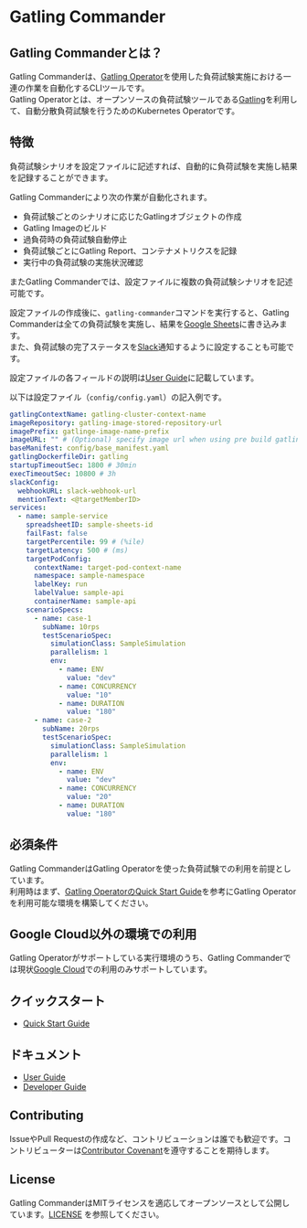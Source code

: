 # Gatling Commander
## Gatling Commanderとは？
Gatling Commanderは、[Gatling Operator](https://github.com/st-tech/gatling-operator)を使用した負荷試験実施における一連の作業を自動化するCLIツールです。  
Gatling Operatorとは、オープンソースの負荷試験ツールである[Gatling](https://gatling.io/)を利用して、自動分散負荷試験を行うためのKubernetes Operatorです。
## 特徴
負荷試験シナリオを設定ファイルに記述すれば、自動的に負荷試験を実施し結果を記録することができます。

Gatling Commanderにより次の作業が自動化されます。
- 負荷試験ごとのシナリオに応じたGatlingオブジェクトの作成
- Gatling Imageのビルド
- 過負荷時の負荷試験自動停止
- 負荷試験ごとにGatling Report、コンテナメトリクスを記録
- 実行中の負荷試験の実施状況確認

またGatling Commanderでは、設定ファイルに複数の負荷試験シナリオを記述可能です。

設定ファイルの作成後に、`gatling-commander`コマンドを実行すると、Gatling Commanderは全ての負荷試験を実施し、結果を[Google Sheets](https://www.google.com/sheets/about/)に書き込みます。  
また、負荷試験の完了ステータスを[Slack](https://slack.com)通知するように設定することも可能です。

設定ファイルの各フィールドの説明は[User Guide](./docs/user-guide.jp.md)に記載しています。

以下は設定ファイル（`config/config.yaml`）の記入例です。  

```yaml
gatlingContextName: gatling-cluster-context-name
imageRepository: gatling-image-stored-repository-url
imagePrefix: gatlinge-image-name-prefix
imageURL: "" # (Optional) specify image url when using pre build gatling container image
baseManifest: config/base_manifest.yaml
gatlingDockerfileDir: gatling
startupTimeoutSec: 1800 # 30min
execTimeoutSec: 10800 # 3h
slackConfig:
  webhookURL: slack-webhook-url
  mentionText: <@targetMemberID>
services:
  - name: sample-service
    spreadsheetID: sample-sheets-id
    failFast: false
    targetPercentile: 99 # (%ile)
    targetLatency: 500 # (ms)
    targetPodConfig:
      contextName: target-pod-context-name
      namespace: sample-namespace
      labelKey: run
      labelValue: sample-api
      containerName: sample-api
    scenarioSpecs:
      - name: case-1
        subName: 10rps
        testScenarioSpec:
          simulationClass: SampleSimulation
          parallelism: 1
          env:
            - name: ENV
              value: "dev"
            - name: CONCURRENCY
              value: "10"
            - name: DURATION
              value: "180"
      - name: case-2
        subName: 20rps
        testScenarioSpec:
          simulationClass: SampleSimulation
          parallelism: 1
          env:
            - name: ENV
              value: "dev"
            - name: CONCURRENCY
              value: "20"
            - name: DURATION
              value: "180"

```

## 必須条件
Gatling CommanderはGatling Operatorを使った負荷試験での利用を前提としています。  
利用時はまず、[Gatling OperatorのQuick Start Guide](https://github.com/st-tech/gatling-operator/blob/main/docs/quickstart-guide.md)を参考にGatling Operatorを利用可能な環境を構築してください。

## Google Cloud以外の環境での利用
Gatling Operatorがサポートしている実行環境のうち、Gatling Commanderでは現状[Google Cloud](https://cloud.google.com/)での利用のみサポートしています。

## クイックスタート
- [Quick Start Guide](./docs/quickstart-guide.jp.md)

## ドキュメント
- [User Guide](./docs/user-guide.jp.md)
- [Developer Guide](./docs/developer.jp.md)

## Contributing
IssueやPull Requestの作成など、コントリビューションは誰でも歓迎です。コントリビューターは[Contributor Covenant](https://contributor-covenant.org/)を遵守することを期待します。

## License
Gatling CommanderはMITライセンスを適応してオープンソースとして公開しています。[LICENSE](./LICENSE) を参照してください。
